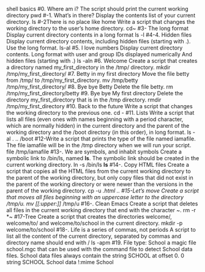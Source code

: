 shell basics
#0. Where am i?
The script should print the current working directory
pwd
#-1. What’s in there?
Display the contents list of your current directory.
ls 
#-2There is no place like home
Write a script that changes the working directory to the user’s home directory.
cd~
#3- The long format
 Display current directory contents in a long format
ls -l
#4-4. Hidden files
Display current directory contents, including hidden files (starting with .). Use the long format.
ls-al
#5. I love numbers
Display current directory contents.
Long format
with user and group IDs displayed numerically
And hidden files (starting with .)
ls -aln
#6. Welcome
Create a script that creates a directory named my_first_directory in the /tmp/ directory.
mkdir /tmp/my_first_directory/
#7. Betty in my first directory
Move the file betty from /tmp/ to /tmp/my_first_directory.
mv /tmp/betty /tmp/my_first_directory/
#8. Bye bye Betty
Delete the file betty.
rm /tmp/my_first_directory/betty
#9. Bye bye My first directory
Delete the directory my_first_directory that is in the /tmp directory.
rmdir /tmp/my_first_directory 
#10. Back to the future
Write a script that changes the working directory to the previous one.
cd -
#11. Lists
Write a script that lists all files (even ones with names beginning 
with a period character, which are normally hidden) in the current directory and the parent 
of the working directory and the /boot directory (in this order), in long format.
ls -al . .. /boot
#12-Write a script that prints the type of the file named iamafile. The file iamafile will be in the /tmp directory when we will run your script.
file /tmp/iamafile
#13-. We are symbols, and inhabit symbols
Create a symbolic link to /bin/ls, named __ls__. 
The symbolic link should be created in the current working directory.
ln -s /bin/ls __ls__
#14-. Copy HTML files
Create a script that copies all the HTML files from the current working directory to the parent of the working directory,
 but only copy files that did not exist in the parent of the working directory or were newer
  than the versions in the parent of the working directory.
  cp -u *.html ..
#15-Let’s move
Create a script that moves all files beginning with an uppercase letter
 to the directory /tmp/u.
 mv [[:upper:]]* /tmp/u 
#16-. Clean Emacs
Create a script that deletes all files in the current working directory 
that end with the character ~.
rm -r *~
#17-Tree 
Create a script that creates the directories
welcome/, welcome/to/ and welcome/to/school in the current directory.
mkdir -p welcome/to/school
#18-. Life is a series of commas, not periods
A script to list all the content of the current directory, separated by commas and directory name should end with /
ls -apm
#19. File type: School
a magic file school.mgc that can be used with the command file to detect School data files. School data files always contain the string SCHOOL at offset 0.
0 string SCHOOL School data
!:mime School

























  
